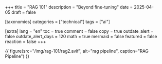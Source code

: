 +++
title = "RAG 101"
description = "Beyond fine-tuning"
date = 2025-04-05
draft = false

[taxonomies]
categories = ["technical"]
tags = ["ai"]

[extra]
lang = "en"
toc = true
comment = false
copy = true
outdate_alert = false
outdate_alert_days = 120
math = true
mermaid = false
featured = false
reaction = false
+++

{{ figure(src="/img/rag-101/rag2.avif", alt="rag pipeline", caption="RAG Pipeline") }}
